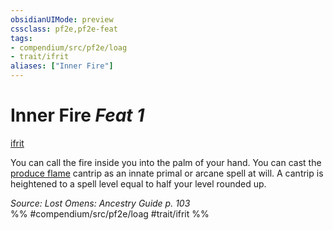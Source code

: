 ```yaml
---
obsidianUIMode: preview
cssclass: pf2e,pf2e-feat
tags:
- compendium/src/pf2e/loag
- trait/ifrit
aliases: ["Inner Fire"]
---
```

# Inner Fire  *Feat 1*  
[ifrit](rules/traits/ifrit-b2.md)  


You can call the fire inside you into the palm of your hand. You can cast the [produce flame](compendium/spells/produce-flame.md) cantrip as an innate primal or arcane spell at will. A cantrip is heightened to a spell level equal to half your level rounded up.

*Source: Lost Omens: Ancestry Guide p. 103*  
%% #compendium/src/pf2e/loag #trait/ifrit %%